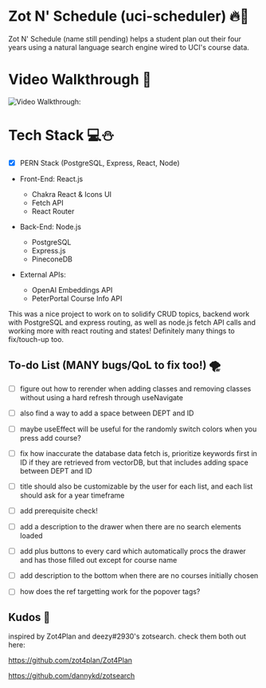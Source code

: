 # **Zot N' Schedule (uci-scheduler)** 🔥💖
Zot N' Schedule (name still pending) helps a student plan out their four years using a natural language search engine wired to UCI's course data.

# **Video Walkthrough** 🚀
<img src='https://github.com/Xire7/uci-scheduler/blob/main/frontend/uci-scheduler/images/ZotNScheduleDraft2.gif' title='Video Walkthrough' width='' alt='Video Walkthrough: '></img>

# **Tech Stack** 💻⛄
- [X] PERN Stack (PostgreSQL, Express, React, Node) 

* Front-End: React.js
    - Chakra React & Icons UI
    - Fetch API
    - React Router

* Back-End: Node.js
    -  PostgreSQL
    -  Express.js
    -  PineconeDB 

* External APIs:
    - OpenAI Embeddings API
    - PeterPortal Course Info API


This was a nice project to work on to solidify CRUD topics, backend work with PostgreSQL and express routing, as well as node.js fetch API calls and working more with react routing and states! Definitely many things to fix/touch-up too.


## To-do List (MANY bugs/QoL to fix too!) 🌪️
- [ ] figure out how to rerender when adding classes and removing classes without using a hard refresh through useNavigate
- [ ] also find a way to add a space between DEPT and ID 
- [ ] maybe useEffect will be useful for the randomly switch colors when you press add course?
- [ ] fix how inaccurate the database data fetch is, prioritize keywords first in ID if they are retrieved from vectorDB, but that includes adding space between DEPT and ID
- [ ] title should also be customizable by the user for each list, and each list should ask for a year timeframe
- [ ] add prerequisite check!
- [ ] add a description to the drawer when there are no search elements loaded
- [ ] add plus buttons to every card which automatically procs the drawer and has those filled out except for course name
- [ ] add description to the bottom when there are no courses initially chosen
- [ ] how does the ref targetting work for the popover tags?


## Kudos 🎨
inspired by Zot4Plan and deezy#2930's zotsearch.
check them both out here:

https://github.com/zot4plan/Zot4Plan

https://github.com/dannykd/zotsearch

